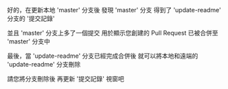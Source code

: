 好的，在更新本地 'master' 分支後
發現 'master' 分支
得到了 'update-readme' 分支的 '提交記錄'

並且 'master' 分支上多了一個提交
用於顯示您創建的 Pull Request 
已被合併至 'master' 分支中

最後，當 'update-readme' 分支已經完成合併後
就可以將本地和遠端的 'update-readme' 分支刪除

請您將分支刪除後
再更新 '提交記錄' 視窗吧